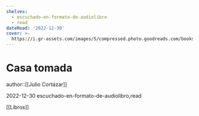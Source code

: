 ```yaml
---
shelves:
  - escuchado-en-formato-de-audiolibro
  - read
dateRead: '2022-12-30'
cover: >-
  https://i.gr-assets.com/images/S/compressed.photo.goodreads.com/books/1672294002l/75389169._SX318_.jpg
---
```

# Casa tomada

author::[[Julio Cortázar]]

2022-12-30
escuchado-en-formato-de-audiolibro,read

[[Libros]]